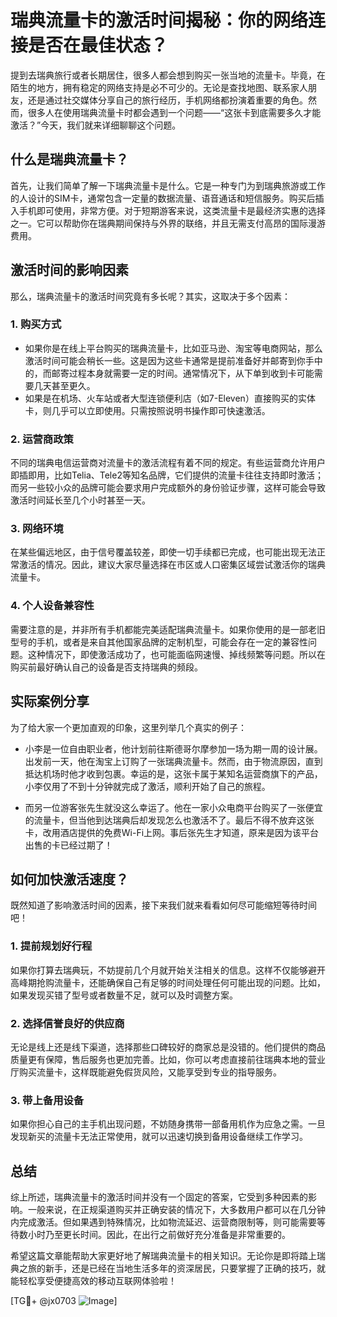 # 瑞典流量卡的激活时间揭秘：你的网络连接是否在最佳状态？

提到去瑞典旅行或者长期居住，很多人都会想到购买一张当地的流量卡。毕竟，在陌生的地方，拥有稳定的网络支持是必不可少的。无论是查找地图、联系家人朋友，还是通过社交媒体分享自己的旅行经历，手机网络都扮演着重要的角色。然而，很多人在使用瑞典流量卡时都会遇到一个问题——“这张卡到底需要多久才能激活？”今天，我们就来详细聊聊这个问题。

## 什么是瑞典流量卡？

首先，让我们简单了解一下瑞典流量卡是什么。它是一种专门为到瑞典旅游或工作的人设计的SIM卡，通常包含一定量的数据流量、语音通话和短信服务。购买后插入手机即可使用，非常方便。对于短期游客来说，这类流量卡是最经济实惠的选择之一。它可以帮助你在瑞典期间保持与外界的联络，并且无需支付高昂的国际漫游费用。

## 激活时间的影响因素

那么，瑞典流量卡的激活时间究竟有多长呢？其实，这取决于多个因素：

### 1. **购买方式**
   - 如果你是在线上平台购买的瑞典流量卡，比如亚马逊、淘宝等电商网站，那么激活时间可能会稍长一些。这是因为这些卡通常是提前准备好并邮寄到你手中的，而邮寄过程本身就需要一定的时间。通常情况下，从下单到收到卡可能需要几天甚至更久。
   - 如果是在机场、火车站或者大型连锁便利店（如7-Eleven）直接购买的实体卡，则几乎可以立即使用。只需按照说明书操作即可快速激活。

### 2. **运营商政策**
   不同的瑞典电信运营商对流量卡的激活流程有着不同的规定。有些运营商允许用户即插即用，比如Telia、Tele2等知名品牌，它们提供的流量卡往往支持即时激活；而另一些较小众的品牌可能会要求用户完成额外的身份验证步骤，这样可能会导致激活时间延长至几个小时甚至一天。

### 3. **网络环境**
   在某些偏远地区，由于信号覆盖较差，即使一切手续都已完成，也可能出现无法正常激活的情况。因此，建议大家尽量选择在市区或人口密集区域尝试激活你的瑞典流量卡。

### 4. **个人设备兼容性**
   需要注意的是，并非所有手机都能完美适配瑞典流量卡。如果你使用的是一部老旧型号的手机，或者是来自其他国家品牌的定制机型，可能会存在一定的兼容性问题。这种情况下，即使激活成功了，也可能面临网速慢、掉线频繁等问题。所以在购买前最好确认自己的设备是否支持瑞典的频段。

## 实际案例分享

为了给大家一个更加直观的印象，这里列举几个真实的例子：

- 小李是一位自由职业者，他计划前往斯德哥尔摩参加一场为期一周的设计展。出发前一天，他在淘宝上订购了一张瑞典流量卡。然而，由于物流原因，直到抵达机场时他才收到包裹。幸运的是，这张卡属于某知名运营商旗下的产品，小李仅用了不到十分钟就完成了激活，顺利开始了自己的旅程。
  
- 而另一位游客张先生就没这么幸运了。他在一家小众电商平台购买了一张便宜的流量卡，但当他到达瑞典后却发现怎么也激活不了。最后不得不放弃这张卡，改用酒店提供的免费Wi-Fi上网。事后张先生才知道，原来是因为该平台出售的卡已经过期了！

## 如何加快激活速度？

既然知道了影响激活时间的因素，接下来我们就来看看如何尽可能缩短等待时间吧！

### 1. 提前规划好行程
如果你打算去瑞典玩，不妨提前几个月就开始关注相关的信息。这样不仅能够避开高峰期抢购流量卡，还能确保自己有足够的时间处理任何可能出现的问题。比如，如果发现买错了型号或者数量不足，就可以及时调整方案。

### 2. 选择信誉良好的供应商
无论是线上还是线下渠道，选择那些口碑较好的商家总是没错的。他们提供的商品质量更有保障，售后服务也更加完善。比如，你可以考虑直接前往瑞典本地的营业厅购买流量卡，这样既能避免假货风险，又能享受到专业的指导服务。

### 3. 带上备用设备
如果你担心自己的主手机出现问题，不妨随身携带一部备用机作为应急之需。一旦发现新买的流量卡无法正常使用，就可以迅速切换到备用设备继续工作学习。

## 总结

综上所述，瑞典流量卡的激活时间并没有一个固定的答案，它受到多种因素的影响。一般来说，在正规渠道购买并正确安装的情况下，大多数用户都可以在几分钟内完成激活。但如果遇到特殊情况，比如物流延迟、运营商限制等，则可能需要等待数小时乃至更长时间。因此，在出行之前做好充分准备是非常重要的。

希望这篇文章能帮助大家更好地了解瑞典流量卡的相关知识。无论你是即将踏上瑞典之旅的新手，还是已经在当地生活多年的资深居民，只要掌握了正确的技巧，就能轻松享受便捷高效的移动互联网体验啦！

[TG💪+ @jx0703 ![Image](https://github.com/user-attachments/assets/dbca1d08-cadb-493c-b0ec-ad6f7a83f270)]